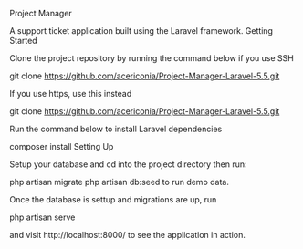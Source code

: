 Project Manager

A support ticket application built using the Laravel framework.
Getting Started

Clone the project repository by running the command below if you use SSH

git clone https://github.com/acericonia/Project-Manager-Laravel-5.5.git

If you use https, use this instead

git clone https://github.com/acericonia/Project-Manager-Laravel-5.5.git

Run the command below to install Laravel dependencies

composer install
Setting Up

Setup your database and cd into the project directory then run:

php artisan migrate
php artisan db:seed to run demo data.

Once the database is settup and migrations are up, run

php artisan serve

and visit http://localhost:8000/ to see the application in action.
